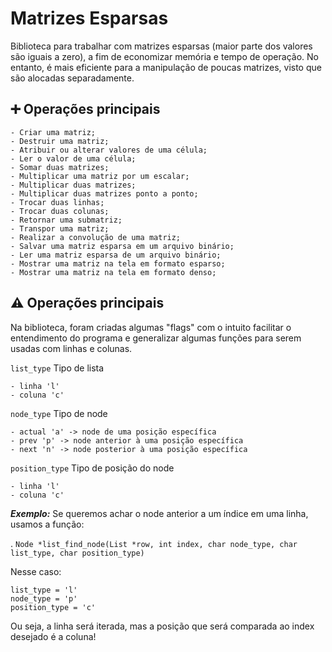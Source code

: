 # Matrizes Esparsas

Biblioteca para trabalhar com matrizes esparsas (maior parte dos valores são iguais a zero), a fim de economizar memória e tempo de operação.
No entanto, é mais eficiente para a manipulação de poucas matrizes, visto que são alocadas separadamente.


## ➕ Operações principais

    - Criar uma matriz;
    - Destruir uma matriz;
    - Atribuir ou alterar valores de uma célula;
    - Ler o valor de uma célula;
    - Somar duas matrizes;
    - Multiplicar uma matriz por um escalar;
    - Multiplicar duas matrizes;
    - Multiplicar duas matrizes ponto a ponto;
    - Trocar duas linhas;
    - Trocar duas colunas;
    - Retornar uma submatriz;
    - Transpor uma matriz;
    - Realizar a convolução de uma matriz;
    - Salvar uma matriz esparsa em um arquivo binário;
    - Ler uma matriz esparsa de um arquivo binário;
    - Mostrar uma matriz na tela em formato esparso;
    - Mostrar uma matriz na tela em formato denso;

## ⚠ Operações principais

Na biblioteca, foram criadas algumas "flags" com o intuito facilitar o entendimento do programa e generalizar algumas funções para serem usadas com linhas e colunas.

`list_type` Tipo de lista  

    - linha 'l'
    - coluna 'c'

`node_type` Tipo de node 

    - actual 'a' -> node de uma posição específica
    - prev 'p' -> node anterior à uma posição específica
    - next 'n' -> node posterior à uma posição específica

`position_type` Tipo de posição do node 

    - linha 'l'
    - coluna 'c'

_**Exemplo:**_ Se queremos achar o node anterior a um índice em uma linha, usamos a função: 

.
    `Node *list_find_node(List *row, int index, char node_type, char list_type, char position_type)`

Nesse caso:

    list_type = 'l' 
    node_type = 'p'
    position_type = 'c' 

Ou seja, a linha será iterada, mas a posição que será comparada ao index desejado é a coluna!